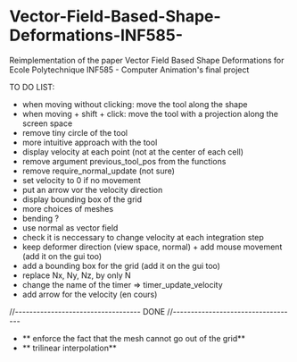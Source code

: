 # Vector-Field-Based-Shape-Deformations-INF585-
Reimplementation of the paper Vector Field Based Shape Deformations for Ecole Polytechnique INF585 - Computer Animation's final project

TO DO LIST: 

- when moving without clicking: move the tool along the shape
- when moving + shift + click: move the tool with a projection along the screen space
- remove tiny circle of the tool
- more intuitive approach with the tool
- display velocity at each point (not at the center of each cell)
- remove argument previous_tool_pos from the functions
- remove require_normal_update (not sure)
- set velocity to 0 if no movement
- put an arrow vor the velocity direction
- display bounding box of the grid
- more choices of meshes
- bending ?
- use normal as vector field
- check it is neccessary to change velocity at each integration step
- keep deformer direction (view space, normal) + add mouse movement (add it on the gui too)
- add a bounding box for the grid (add it on the gui too)
- replace Nx, Ny, Nz, by only N
- change the name of the timer => timer_update_velocity
- add arrow for the velocity (en cours)

//-----------------------------------
DONE
//-----------------------------------

- ** enforce the fact that the mesh cannot go out of the grid**
- ** trilinear interpolation**
